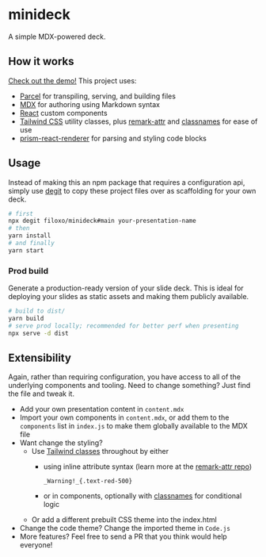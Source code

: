 # minideck

A simple MDX-powered deck.

## How it works

[Check out the demo!](https://minideck-demo.netlify.app/) This project uses:

- [Parcel](https://parceljs.org/) for transpiling, serving, and building files
- [MDX](https://mdxjs.com/) for authoring using Markdown syntax
- [React](https://reactjs.org/) custom components
- [Tailwind CSS](https://tailwindcss.com/) utility classes, plus [remark-attr](https://github.com/arobase-che/remark-attr#readme) and [classnames](https://github.com/JedWatson/classnames#readme) for ease of use
- [prism-react-renderer](https://github.com/FormidableLabs/prism-react-renderer) for parsing and styling code blocks

## Usage

Instead of making this an npm package that requires a configuration api, simply use [degit](https://github.com/Rich-Harris/degit) to copy these project files over as scaffolding for your own deck.

```sh
# first
npx degit filoxo/minideck#main your-presentation-name
# then
yarn install
# and finally
yarn start
```

### Prod build

Generate a production-ready version of your slide deck. This is ideal for deploying your slides as static assets and making them publicly available.

```sh
# build to dist/
yarn build
# serve prod locally; recommended for better perf when presenting
npx serve -d dist
```

## Extensibility

Again, rather than requiring configuration, you have access to all of the underlying components and tooling. Need to change something? Just find the file and tweak it.

- Add your own presentation content in `content.mdx`
- Import your own components in `content.mdx`, or add them to the `components` list in `index.js` to make them globally available to the MDX file
- Want change the styling?
  - Use [Tailwind classes](https://nerdcave.com/tailwind-cheat-sheet) throughout by either
    - using inline attribute syntax (learn more at the [remark-attr repo](https://github.com/arobase-che/remark-attr#readme))

        `_Warning!_{.text-red-500}`

    - or in components, optionally with [classnames](https://github.com/JedWatson/classnames#readme) for conditional logic
  - Or add a different prebuilt CSS theme into the index.html
- Change the code theme? Change the imported theme in `Code.js`
- More features? Feel free to send a PR that you think would help everyone!
